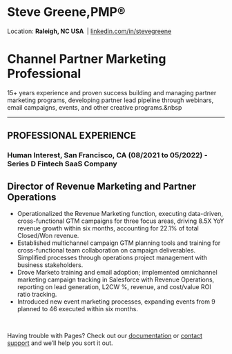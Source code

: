 # Steve Greene,PMP&reg;&nbsp;
Location: <b>Raleigh, NC USA&nbsp;</b> | <a href="https://www.linkedin.com/in/stevegreene/">linkedin.com/in/stevegreene</a>

# Channel Partner Marketing Professional

15+ years experience and proven success building and managing partner marketing programs, developing partner lead pipeline through webinars, email campaigns, events, and other creative programs.&nbsp
<p></p>
<hr>
<p paraeid="{167e8fe1-fe30-48ea-9e21-31033872ace7}{168}" paraid="479438528" style="text-align: center;"><h2><strong>PROFESSIONAL EXPERIENCE&nbsp;</strong></p></h2>

### Human Interest, San Francisco, CA (08/2021 to 05/2022) - Series D Fintech SaaS Company 
## Director of Revenue Marketing and Partner Operations
- Operationalized the Revenue Marketing function, executing data-driven, cross-functional GTM campaigns for three focus areas, driving 8.5X YoY revenue growth within six months, accounting for 22.1% of total Closed/Won revenue.<br>
- Established multichannel campaign GTM planning tools and training for cross-functional team collaboration on campaign deliverables. Simplified processes through operations project management with business stakeholders.<br>
- Drove Marketo training and email adoption; implemented omnichannel marketing campaign tracking in Salesforce with Revenue Operations, reporting on lead generation, L2CW %, revenue, and cost/value ROI ratio tracking.<br>
- Introduced new event marketing processes, expanding events from 9 planned to 46 executed within six months.<br>
<br>


Having trouble with Pages? Check out our [documentation](https://docs.github.com/categories/github-pages-basics/) or [contact support](https://support.github.com/contact) and we’ll help you sort it out.
